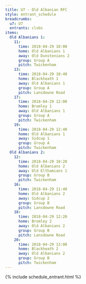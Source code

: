 ```yaml
---
title: U7 - Old Albanian RFC
style: entrant_schedule
breadcrumbs:
  u7: U7
  entrants: clubs
items:
  Old Albanians 1:
    11:
      time: 2018-04-29 10:00
      home: Old Albanians 1
      away: Old Dunstonians 2
      group: Group A
      pitch: Twickenham
    13:
      time: 2018-04-29 10:40
      home: Blackheath 1
      away: Old Albanians 1
      group: Group A
      pitch: Lansdowne Road
    17:
      time: 2018-04-29 12:00
      home: Bromley 1
      away: Old Albanians 1
      group: Group A
      pitch: Twickenham
    19:
      time: 2018-04-29 12:40
      home: Old Albanians 1
      away: Sidcup 1
      group: Group A
      pitch: Twickenham
  Old Albanians 2:
    12:
      time: 2018-04-29 10:20
      home: Old Albanians 2
      away: Old Elthamians 1
      group: Group B
      pitch: Twickenham
    16:
      time: 2018-04-29 11:40
      home: Old Albanians 2
      away: Sidcup 2
      group: Group B
      pitch: Lansdowne Road
    18:
      time: 2018-04-29 12:20
      home: Bromley 2
      away: Old Albanians 2
      group: Group B
      pitch: Lansdowne Road
    20:
      time: 2018-04-29 13:00
      home: Blackheath 2
      away: Old Albanians 2
      group: Group B
      pitch: Twickenham
---
```


{% include schedule_entrant.html %}
